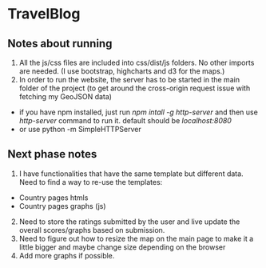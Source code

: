 # TravelBlog

## Notes about running

1. All the js/css files are included into css/dist/js folders. No other imports are needed. (I use bootstrap, highcharts and d3 for the maps.)
2. In order to run the website, the server has to be started in the main folder of the project (to get around the cross-origin request issue with fetching my GeoJSON data)
 * if you have npm installed, just run _npm intall -g http-server_ and then use _http-server_ command to run it. default should be *localhost:8080*
 * or use python -m SimpleHTTPServer

## Next phase notes

1. I have functionalities that have the same template but different data. Need to find a way to re-use the templates:
 * Country pages htmls
 * Country pages graphs (js)
2. Need to store the ratings submitted by the user and live update the overall scores/graphs based on submission.
3. Need to figure out how to resize the map on the main page to make it a little bigger and maybe change size depending on the browser
4. Add more graphs if possible.
